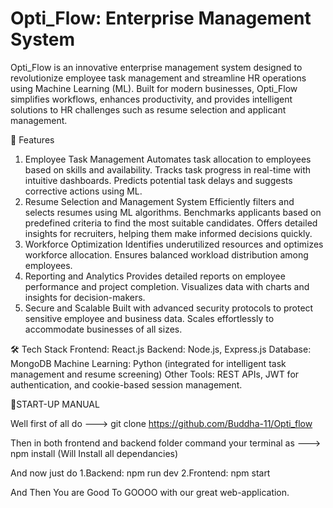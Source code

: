 # Opti_Flow: Enterprise Management System

Opti_Flow is an innovative enterprise management system designed to revolutionize employee task management and streamline HR operations using Machine Learning (ML). Built for modern businesses, Opti_Flow simplifies workflows, enhances productivity, and provides intelligent solutions to HR challenges such as resume selection and applicant management.

🚀 Features
1. Employee Task Management
Automates task allocation to employees based on skills and availability.
Tracks task progress in real-time with intuitive dashboards.
Predicts potential task delays and suggests corrective actions using ML.
2. Resume Selection and Management System
Efficiently filters and selects resumes using ML algorithms.
Benchmarks applicants based on predefined criteria to find the most suitable candidates.
Offers detailed insights for recruiters, helping them make informed decisions quickly.
3. Workforce Optimization
Identifies underutilized resources and optimizes workforce allocation.
Ensures balanced workload distribution among employees.
4. Reporting and Analytics
Provides detailed reports on employee performance and project completion.
Visualizes data with charts and insights for decision-makers.
5. Secure and Scalable
Built with advanced security protocols to protect sensitive employee and business data.
Scales effortlessly to accommodate businesses of all sizes.

🛠️ Tech Stack
Frontend: React.js
Backend: Node.js, Express.js
Database: MongoDB
Machine Learning: Python (integrated for intelligent task management and resume screening)
Other Tools: REST APIs, JWT for authentication, and cookie-based session management.


🔑START-UP MANUAL

Well first of all do --->
git clone https://github.com/Buddha-11/Opti_flow

Then in both frontend and backend folder command your terminal as --->
npm install 
(Will Install all dependancies)

And now just do
1.Backend: npm run dev
2.Frontend: npm start

And Then You are Good To GOOOO with our great web-application.

